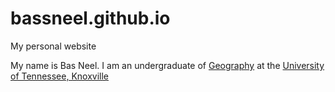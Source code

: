# bassneel.github.io
My personal website

My name is Bas Neel. I am an undergraduate of [Geography](https://geography.utk.edu) at the [University of Tennessee, Knoxville](utk.edu)